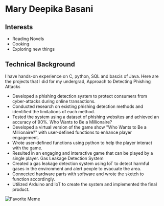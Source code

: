 # Mary Deepika Basani

## Interests

- Reading Novels 
- Cooking
- Exploring new things

## Technical Background

I have hands-on experience on C, python, SQL and bascis of Java. Here are the projects that I did for my undergrad, 
Approach to Detecting Phishing Attacks
- Developed a phishing detection system to protect consumers from cyber-attacks during online transactions.
- Conducted research on existing phishing detection methods and identified the limitations of each method.
- Tested the system using a dataset of phishing websites and achieved an accuracy of 90%.
Who Wants to Be a Millionaire?
- Developed a virtual version of the game show "Who Wants to Be a Millionaire?" with user-defined functions to enhance
player engagement.
- Wrote user-defined functions using python to help the player interact with the game.
- Resulted in an engaging and interactive game that can be played by a single player.
Gas Leakage Detection System
- Created a gas leakage detection system using IoT to detect harmful gases in the environment and alert people to evacuate
the area.
- Connected hardware parts with software and wrote the sketch to function accordingly.
- Utilized Arduino and IoT to create the system and implemented the final product.

![Favorite Meme](https://i.kym-cdn.com/entries/icons/facebook/000/045/269/ebdn.jpg)